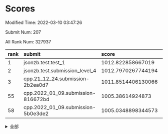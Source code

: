 # Scores

Modified Time: 2022-03-10 03:47:26

Submit Num: 207

All Rank Num: 327937

| rank |               submit               |       score        |       sigma        | pk_num |
| :--- | :--------------------------------- | :----------------- | :----------------- | :----- |
| 1    | jsonzb.test.test_1                 | 1012.822858667019  | 0.7976772735271677 | 6336   |
| 2    | jsonzb.test.submission_level_4     | 1012.7970267744194 | 0.8049361781664376 | 6336   |
| 3    | cpp.21_12_24.submission-2b2ea0d7   | 1011.8514406130066 | 0.7898885595786151 | 6338   |
| 55   | cpp.2022_01_09.submission-816672bd | 1005.38614924873   | 0.7028413247579581 | 6340   |
| 58   | cpp.2022_01_09.submission-5b0e3de2 | 1005.0348898344573 | 0.7174993316808371 | 6340   |


<details>
<summary>全部</summary>

| rank |                 submit                 |       score        |       sigma        | pk_num |
| :--- | :------------------------------------- | :----------------- | :----------------- | :----- |
| 1    | jsonzb.test.test_1                     | 1012.822858667019  | 0.7976772735271677 | 6336   |
| 2    | jsonzb.test.submission_level_4         | 1012.7970267744194 | 0.8049361781664376 | 6336   |
| 3    | cpp.21_12_24.submission-2b2ea0d7       | 1011.8514406130066 | 0.7898885595786151 | 6338   |
| 4    | gobigger.level_3.submission_level_3_0  | 1011.4289142593424 | 0.7497042158770596 | 6338   |
| 5    | gobigger.level_3.submission_level_3_5  | 1011.3375091753821 | 0.7639969493962913 | 6333   |
| 6    | gobigger.level_3.submission_level_3_25 | 1011.1688861265764 | 0.7667734948739382 | 6340   |
| 7    | gobigger.level_3.submission_level_3_24 | 1011.1646480971015 | 0.7644134807157015 | 6338   |
| 8    | gobigger.level_3.submission_level_3_17 | 1011.1328972937201 | 0.7592778834766913 | 6340   |
| 9    | gobigger.level_3.submission_level_3_1  | 1010.844266636585  | 0.7717063312745271 | 6336   |
| 10   | gobigger.level_3.submission_level_3_19 | 1010.7473026906302 | 0.7570914066143548 | 6338   |
| 11   | gobigger.level_3.submission_level_3_15 | 1010.7320775047554 | 0.7582992872279086 | 6339   |
| 12   | gobigger.level_3.submission_level_3_33 | 1010.6784682107782 | 0.7655869182308374 | 6338   |
| 13   | gobigger.level_3.submission_level_3_20 | 1010.565889796994  | 0.7804335315583422 | 6334   |
| 14   | gobigger.level_3.submission_level_3_49 | 1010.4859063035685 | 0.7495704972023872 | 6340   |
| 15   | gobigger.level_3.submission_level_3_9  | 1010.3071405837335 | 0.7555947457125382 | 6340   |
| 16   | gobigger.level_3.submission_level_3_46 | 1010.297632951433  | 0.7584202942494288 | 6336   |
| 17   | gobigger.level_3.submission_level_3_37 | 1010.2962779531791 | 0.7381458773469965 | 6337   |
| 18   | gobigger.level_3.submission_level_3_16 | 1010.2298644950636 | 0.7461617258196643 | 6346   |
| 19   | gobigger.level_3.submission_level_3_4  | 1010.2056278629515 | 0.7637638679839844 | 6339   |
| 20   | gobigger.level_3.submission_level_3_36 | 1010.1088749144875 | 0.756134531672472  | 6335   |
| 21   | gobigger.level_3.submission_level_3_41 | 1010.0459945076623 | 0.7586293790656502 | 6337   |
| 22   | gobigger.level_3.submission_level_3_44 | 1009.9950841163319 | 0.7488566009329246 | 6336   |
| 23   | gobigger.level_3.submission_level_3_6  | 1009.9813510869064 | 0.749104381448027  | 6343   |
| 24   | gobigger.level_3.submission_level_3_27 | 1009.8886736823598 | 0.7484544413981649 | 6342   |
| 25   | gobigger.level_3.submission_level_3_8  | 1009.8849326976293 | 0.7393950617455629 | 6340   |
| 26   | gobigger.level_3.submission_level_3_28 | 1009.8317931750042 | 0.7432349871834724 | 6334   |
| 27   | gobigger.level_3.submission_level_3_2  | 1009.7875057402531 | 0.7872932395320135 | 6337   |
| 28   | gobigger.level_3.submission_level_3_14 | 1009.7680193628529 | 0.7609378058936559 | 6338   |
| 29   | gobigger.level_3.submission_level_3_23 | 1009.7121408391763 | 0.7495267168542263 | 6339   |
| 30   | gobigger.level_3.submission_level_3_42 | 1009.6772191453923 | 0.7358732173863639 | 6334   |
| 31   | gobigger.level_3.submission_level_3_43 | 1009.6547918945497 | 0.7621381061652318 | 6335   |
| 32   | gobigger.level_3.submission_level_3_48 | 1009.6234762543968 | 0.7570655591363433 | 6337   |
| 33   | gobigger.level_3.submission_level_3_40 | 1009.5385828239787 | 0.7762148385334422 | 6342   |
| 34   | gobigger.level_3.submission_level_3_47 | 1009.4674201531838 | 0.7352125349179564 | 6340   |
| 35   | gobigger.level_3.submission_level_3_32 | 1009.451067180655  | 0.7686359608230666 | 6339   |
| 36   | gobigger.level_3.submission_level_3_26 | 1009.4315367252119 | 0.7342805834175663 | 6335   |
| 37   | gobigger.level_3.submission_level_3_13 | 1009.4199424042348 | 0.7645085723541163 | 6330   |
| 38   | gobigger.level_3.submission_level_3_38 | 1009.3737295835434 | 0.7618096041931035 | 6340   |
| 39   | gobigger.level_3.submission_level_3_45 | 1009.2694022433615 | 0.7594417728248177 | 6339   |
| 40   | gobigger.level_3.submission_level_3_29 | 1009.1402181500707 | 0.7609857150468617 | 6334   |
| 41   | gobigger.level_3.submission_level_3_34 | 1009.1228670827476 | 0.7373950979781029 | 6331   |
| 42   | gobigger.level_3.submission_level_3_12 | 1009.0897717514764 | 0.7624762727838069 | 6334   |
| 43   | gobigger.level_3.submission_level_3_7  | 1009.0836599850584 | 0.7441695881992221 | 6339   |
| 44   | gobigger.level_3.submission_level_3_31 | 1009.0613381111074 | 0.7608764487577055 | 6336   |
| 45   | gobigger.level_3.submission_level_3_10 | 1009.0543811364391 | 0.7514868468995679 | 6333   |
| 46   | gobigger.level_3.submission_level_3_39 | 1009.0120231588087 | 0.7428032937013984 | 6335   |
| 47   | gobigger.level_3.submission_level_3_30 | 1008.941830309426  | 0.7451977117973488 | 6341   |
| 48   | gobigger.level_3.submission_level_3_22 | 1008.9378176227598 | 0.7430316526920223 | 6337   |
| 49   | gobigger.level_3.submission_level_3_35 | 1008.8359258106887 | 0.7512985522440694 | 6336   |
| 50   | gobigger.level_3.submission_level_3_21 | 1008.7250387770467 | 0.7487943742294202 | 6339   |
| 51   | gobigger.level_3.submission_level_3_3  | 1008.5842484052569 | 0.735600299176667  | 6334   |
| 52   | gobigger.level_3.submission_level_3_18 | 1008.3546972005802 | 0.7501226839827001 | 6338   |
| 53   | gobigger.level_3.submission_level_3_11 | 1008.3354966738743 | 0.7501702614661391 | 6337   |
| 54   | gobigger.level_1.submission_level_1_39 | 1005.5969259788931 | 0.7245397859063994 | 6335   |
| 55   | cpp.2022_01_09.submission-816672bd     | 1005.38614924873   | 0.7028413247579581 | 6340   |
| 56   | gobigger.level_1.submission_level_1_6  | 1005.2496064207842 | 0.7177299409444705 | 6338   |
| 57   | gobigger.level_1.submission_level_1_46 | 1005.116410915201  | 0.7184498151957772 | 6334   |
| 58   | cpp.2022_01_09.submission-5b0e3de2     | 1005.0348898344573 | 0.7174993316808371 | 6340   |
| 59   | gobigger.level_1.submission_level_1_47 | 1004.6135219430777 | 0.7165494800597669 | 6338   |
| 60   | gobigger.level_1.submission_level_1_0  | 1004.5441595857183 | 0.7164592516791833 | 6339   |
| 61   | gobigger.level_1.submission_level_1_16 | 1004.4372336020484 | 0.7033640719366827 | 6340   |
| 62   | gobigger.level_1.submission_level_1_7  | 1004.40327512186   | 0.7229344134034531 | 6343   |
| 63   | gobigger.level_1.submission_level_1_19 | 1004.2890647054849 | 0.710877559715336  | 6338   |
| 64   | gobigger.level_1.submission_level_1_29 | 1004.2105405338517 | 0.7268980029387725 | 6338   |
| 65   | gobigger.level_1.submission_level_1_12 | 1004.155602435344  | 0.7148732183302097 | 6332   |
| 66   | gobigger.level_1.submission_level_1_27 | 1004.1505026874343 | 0.716873676677361  | 6335   |
| 67   | gobigger.level_1.submission_level_1_45 | 1004.1199138733375 | 0.7233723593895184 | 6337   |
| 68   | gobigger.level_1.submission_level_1_13 | 1004.0577905087293 | 0.7154675530756819 | 6343   |
| 69   | gobigger.level_1.submission_level_1_17 | 1003.972108567505  | 0.7088581155425174 | 6337   |
| 70   | gobigger.level_1.submission_level_1_4  | 1003.9059625684906 | 0.721901893881378  | 6339   |
| 71   | gobigger.level_1.submission_level_1_10 | 1003.8857393123162 | 0.7269421044981135 | 6334   |
| 72   | gobigger.level_1.submission_level_1_32 | 1003.8340501836147 | 0.7066424573771216 | 6335   |
| 73   | gobigger.level_1.submission_level_1_11 | 1003.8213078829543 | 0.7247003268060065 | 6341   |
| 74   | gobigger.level_1.submission_level_1_9  | 1003.8014579503645 | 0.7253128302048951 | 6337   |
| 75   | gobigger.level_1.submission_level_1_41 | 1003.7908707229045 | 0.7054962034118555 | 6335   |
| 76   | gobigger.level_1.submission_level_1_37 | 1003.6281734038281 | 0.7185995855035949 | 6335   |
| 77   | gobigger.level_1.submission_level_1_35 | 1003.6238429525964 | 0.7079789252540715 | 6330   |
| 78   | gobigger.level_1.submission_level_1_20 | 1003.598295424933  | 0.709957272842601  | 6335   |
| 79   | gobigger.level_1.submission_level_1_38 | 1003.5890802885705 | 0.7211784123882319 | 6338   |
| 80   | gobigger.level_1.submission_level_1_33 | 1003.5592897723714 | 0.7021684186585908 | 6339   |
| 81   | gobigger.level_1.submission_level_1_28 | 1003.52142067109   | 0.716001173967877  | 6337   |
| 82   | gobigger.level_1.submission_level_1_21 | 1003.3921478957083 | 0.7039725451399076 | 6336   |
| 83   | gobigger.level_1.submission_level_1_48 | 1003.3551532960777 | 0.7125113820199588 | 6338   |
| 84   | gobigger.level_1.submission_level_1_23 | 1003.2499245392821 | 0.7096034057099481 | 6335   |
| 85   | gobigger.level_1.submission_level_1_8  | 1003.2339004604682 | 0.7108727073553139 | 6340   |
| 86   | gobigger.level_1.submission_level_1_14 | 1003.21707826323   | 0.7185424608316625 | 6335   |
| 87   | gobigger.level_1.submission_level_1_1  | 1003.1624087902095 | 0.719604768423795  | 6335   |
| 88   | gobigger.level_1.submission_level_1_15 | 1003.1434456816028 | 0.7184308819783969 | 6335   |
| 89   | gobigger.level_1.submission_level_1_36 | 1002.9919127523298 | 0.7101748619021196 | 6333   |
| 90   | gobigger.level_1.submission_level_1_26 | 1002.9290919056579 | 0.7151343653664214 | 6329   |
| 91   | gobigger.level_1.submission_level_1_34 | 1002.918086514526  | 0.7176114328983072 | 6338   |
| 92   | gobigger.level_1.submission_level_1_30 | 1002.8794440761725 | 0.7022313025132322 | 6340   |
| 93   | gobigger.level_1.submission_level_1_43 | 1002.8365196869989 | 0.7108604839420394 | 6332   |
| 94   | gobigger.level_1.submission_level_1_2  | 1002.7859561289791 | 0.7182611387056079 | 6338   |
| 95   | gobigger.level_1.submission_level_1_42 | 1002.7501506176748 | 0.7177610097356826 | 6336   |
| 96   | gobigger.level_1.submission_level_1_49 | 1002.7237649966518 | 0.7212610887991131 | 6338   |
| 97   | gobigger.level_1.submission_level_1_18 | 1002.6275889563472 | 0.7064658554438695 | 6336   |
| 98   | gobigger.level_1.submission_level_1_31 | 1002.5451838542886 | 0.7179375464750734 | 6339   |
| 99   | gobigger.level_1.submission_level_1_24 | 1002.5204750876125 | 0.7170548738649363 | 6341   |
| 100  | gobigger.level_1.submission_level_1_25 | 1002.4371170921012 | 0.7095519624257708 | 6343   |
| 101  | gobigger.level_1.submission_level_1_22 | 1002.3940716869093 | 0.7102479723290496 | 6336   |
| 102  | gobigger.level_1.submission_level_1_40 | 1001.9569206628993 | 0.7168283377715889 | 6334   |
| 103  | gobigger.level_1.submission_level_1_5  | 1001.6510710099972 | 0.7158802288873836 | 6328   |
| 104  | gobigger.level_1.submission_level_1_44 | 1001.5656798698318 | 0.7096539000620209 | 6338   |
| 105  | gobigger.level_1.submission_level_1_3  | 1001.5129220202458 | 0.7170643363791193 | 6337   |
| 106  | gobigger.random.submission_random_19   | 997.8904254728253  | 0.7107671726068633 | 6336   |
| 107  | gobigger.random.submission_random_8    | 997.2130639486447  | 0.7015364058977211 | 6339   |
| 108  | gobigger.random.submission_random_13   | 997.2074182721371  | 0.703592735799025  | 6336   |
| 109  | gobigger.random.submission_random_46   | 997.0093399503573  | 0.7210003188507729 | 6335   |
| 110  | gobigger.random.submission_random_26   | 996.9643166437131  | 0.6952221971684622 | 6333   |
| 111  | gobigger.random.submission_random_48   | 996.7543858408147  | 0.7082743191973285 | 6336   |
| 112  | gobigger.random.submission_random_6    | 996.7139220660297  | 0.7134571397405477 | 6337   |
| 113  | gobigger.random.submission_random_23   | 996.6087333008454  | 0.6973824251376012 | 6342   |
| 114  | gobigger.random.submission_random_20   | 996.5282180640343  | 0.7348197006025055 | 6339   |
| 115  | gobigger.random.submission_random_44   | 996.5068935644207  | 0.7040906914030125 | 6335   |
| 116  | gobigger.random.submission_random_11   | 996.4966646318267  | 0.7211091706690564 | 6336   |
| 117  | gobigger.random.submission_random_17   | 996.4879056231407  | 0.6942439534292111 | 6339   |
| 118  | gobigger.random.submission_random_22   | 996.3366922172312  | 0.7238748533342649 | 6342   |
| 119  | gobigger.random.submission_random_33   | 996.3205954027366  | 0.7156939565465107 | 6338   |
| 120  | gobigger.random.submission_random_28   | 996.3093895036502  | 0.7103968185262867 | 6338   |
| 121  | gobigger.random.submission_random_42   | 996.3032320694992  | 0.7214969962796655 | 6336   |
| 122  | gobigger.random.submission_random_5    | 996.2754581766895  | 0.7181022906618804 | 6337   |
| 123  | gobigger.random.submission_random_40   | 996.2722690997425  | 0.7038580961362638 | 6340   |
| 124  | gobigger.random.submission_random_16   | 996.2500174268664  | 0.7046661132432847 | 6334   |
| 125  | gobigger.random.submission_random_32   | 996.1912313859785  | 0.7190596854835746 | 6340   |
| 126  | gobigger.random.submission_random_49   | 996.1747742395959  | 0.6991719899414305 | 6333   |
| 127  | gobigger.random.submission_random_39   | 996.1226610036417  | 0.7042363207148243 | 6341   |
| 128  | gobigger.random.submission_random_35   | 996.0891804813956  | 0.7050644019203647 | 6335   |
| 129  | gobigger.random.submission_random_7    | 996.0510550890389  | 0.7105646790604315 | 6334   |
| 130  | gobigger.random.submission_random_36   | 995.9983080029864  | 0.720348089311718  | 6339   |
| 131  | gobigger.random.submission_random_4    | 995.9933449429087  | 0.7203607726051998 | 6336   |
| 132  | gobigger.random.submission_random_31   | 995.9489300795074  | 0.7105385375637074 | 6333   |
| 133  | gobigger.random.submission_random_47   | 995.8942231496061  | 0.707779324643354  | 6336   |
| 134  | gobigger.random.submission_random_25   | 995.8711611993584  | 0.7062602952570605 | 6334   |
| 135  | gobigger.random.submission_random_12   | 995.8317401787212  | 0.7066516316506449 | 6334   |
| 136  | gobigger.random.submission_random_18   | 995.7829089327123  | 0.7135209062909624 | 6327   |
| 137  | gobigger.random.submission_random_14   | 995.7332039410164  | 0.7264965865777637 | 6342   |
| 138  | gobigger.random.submission_random_0    | 995.6465605795174  | 0.7076587809586286 | 6338   |
| 139  | gobigger.random.submission_random_37   | 995.6381917887942  | 0.7285529781969169 | 6339   |
| 140  | gobigger.random.submission_random_34   | 995.6340101396218  | 0.7108400144844541 | 6338   |
| 141  | gobigger.random.submission_random_45   | 995.6298496799941  | 0.7305808033026306 | 6334   |
| 142  | gobigger.random.submission_random_9    | 995.6137785976481  | 0.7069066502252489 | 6335   |
| 143  | gobigger.random.submission_random_24   | 995.5805393650561  | 0.7212024724976429 | 6344   |
| 144  | gobigger.random.submission_random_10   | 995.5469695536104  | 0.7051072107794971 | 6341   |
| 145  | gobigger.random.submission_random_27   | 995.52549293095    | 0.7038467086641468 | 6340   |
| 146  | gobigger.random.submission_random_38   | 995.5124729648674  | 0.7147087912742841 | 6333   |
| 147  | gobigger.random.submission_random_15   | 995.4584846092746  | 0.7247173884789914 | 6343   |
| 148  | gobigger.random.submission_random_1    | 995.4483268328402  | 0.7235188001946711 | 6336   |
| 149  | gobigger.random.submission_random_3    | 995.3640179762708  | 0.726814883622105  | 6334   |
| 150  | gobigger.random.submission_random_30   | 995.3034641217024  | 0.7145119861485856 | 6338   |
| 151  | gobigger.random.submission_random_43   | 995.2815121997269  | 0.7028014257042183 | 6340   |
| 152  | gobigger.random.submission_random_2    | 995.2720042433368  | 0.7102493547302507 | 6335   |
| 153  | gobigger.random.submission_random_21   | 995.1033449816756  | 0.7204102512983297 | 6334   |
| 154  | gobigger.random.submission_random_29   | 995.0428382393488  | 0.7160758847186155 | 6337   |
| 155  | gobigger.random.submission_random_41   | 994.5872930975917  | 0.7067302371357769 | 6339   |
| 156  | gobigger.level_2.submission_level_2_21 | 994.113758448229   | 0.7238787261397917 | 6341   |
| 157  | gobigger.level_2.submission_level_2_8  | 993.9693477472309  | 0.7326552925058577 | 6337   |
| 158  | gobigger.level_2.submission_level_2_33 | 993.819021194996   | 0.7443831964210291 | 6334   |
| 159  | gobigger.level_2.submission_level_2_32 | 993.7393912458061  | 0.7451339727546428 | 6340   |
| 160  | gobigger.level_2.submission_level_2_7  | 993.7304858155327  | 0.7164165326551329 | 6344   |
| 161  | gobigger.level_2.submission_level_2_49 | 993.4848511174424  | 0.728547381996251  | 6336   |
| 162  | gobigger.level_2.submission_level_2_12 | 993.3391158571859  | 0.7282636373877958 | 6336   |
| 163  | gobigger.level_2.submission_level_2_4  | 993.3385592636281  | 0.7388230974045249 | 6331   |
| 164  | gobigger.level_2.submission_level_2_36 | 993.2935364636916  | 0.735224662634739  | 6338   |
| 165  | gobigger.level_2.submission_level_2_10 | 993.2374221831146  | 0.747569663823139  | 6332   |
| 166  | gobigger.level_2.submission_level_2_41 | 993.0513815014119  | 0.7075895728113768 | 6334   |
| 167  | gobigger.level_2.submission_level_2_14 | 992.8744051521952  | 0.7402239527407775 | 6339   |
| 168  | gobigger.level_2.submission_level_2_9  | 992.8706253203284  | 0.7395732356608705 | 6336   |
| 169  | gobigger.level_2.submission_level_2_48 | 992.8623914747913  | 0.742481193263514  | 6331   |
| 170  | gobigger.level_2.submission_level_2_38 | 992.7527186987911  | 0.7517067898030036 | 6336   |
| 171  | gobigger.level_2.submission_level_2_34 | 992.6766699517892  | 0.7400025988144339 | 6334   |
| 172  | gobigger.level_2.submission_level_2_27 | 992.4586497314773  | 0.7501923197950562 | 6337   |
| 173  | gobigger.level_2.submission_level_2_39 | 992.3806583471788  | 0.7561649202687017 | 6336   |
| 174  | gobigger.level_2.submission_level_2_0  | 992.3312963333296  | 0.7455440406572302 | 6335   |
| 175  | gobigger.level_2.submission_level_2_18 | 992.252118687104   | 0.748794180478179  | 6338   |
| 176  | gobigger.level_2.submission_level_2_3  | 992.1984596252627  | 0.7462534880454473 | 6338   |
| 177  | gobigger.level_2.submission_level_2_44 | 992.1876013421545  | 0.7573105775377076 | 6338   |
| 178  | gobigger.level_2.submission_level_2_45 | 992.1199701567457  | 0.7406592455065705 | 6338   |
| 179  | gobigger.level_2.submission_level_2_20 | 992.094628658881   | 0.774505180492687  | 6335   |
| 180  | gobigger.level_2.submission_level_2_23 | 992.0873708810274  | 0.7420640536324846 | 6338   |
| 181  | gobigger.level_2.submission_level_2_24 | 991.9524833665299  | 0.7566589748350127 | 6335   |
| 182  | gobigger.level_2.submission_level_2_17 | 991.9347274803338  | 0.7460205123083858 | 6339   |
| 183  | gobigger.level_2.submission_level_2_22 | 991.9010902326689  | 0.7427775982898029 | 6338   |
| 184  | gobigger.level_2.submission_level_2_47 | 991.8815767610663  | 0.7539705673747072 | 6337   |
| 185  | gobigger.level_2.submission_level_2_2  | 991.8753482984746  | 0.7487204362972545 | 6338   |
| 186  | gobigger.level_2.submission_level_2_13 | 991.8572946166292  | 0.7483082980059769 | 6339   |
| 187  | gobigger.level_2.submission_level_2_26 | 991.760166039882   | 0.749760392864363  | 6338   |
| 188  | gobigger.level_2.submission_level_2_35 | 991.7343672896875  | 0.7542499354808422 | 6339   |
| 189  | gobigger.level_2.submission_level_2_43 | 991.6711137370626  | 0.7356568674773659 | 6335   |
| 190  | gobigger.level_2.submission_level_2_15 | 991.5273125207862  | 0.7526891013179112 | 6339   |
| 191  | gobigger.level_2.submission_level_2_30 | 991.3780318404256  | 0.7527746431135577 | 6340   |
| 192  | gobigger.level_2.submission_level_2_31 | 991.3656419311742  | 0.7541217401339365 | 6339   |
| 193  | gobigger.level_2.submission_level_2_19 | 991.3565231991124  | 0.7372090579156968 | 6330   |
| 194  | gobigger.level_2.submission_level_2_46 | 991.3292991586341  | 0.7567937493794177 | 6332   |
| 195  | gobigger.level_2.submission_level_2_16 | 991.2800775442212  | 0.7484584024524895 | 6338   |
| 196  | gobigger.level_2.submission_level_2_40 | 991.1417002329883  | 0.7437828533940651 | 6338   |
| 197  | gobigger.level_2.submission_level_2_37 | 991.0568382340062  | 0.7580150212920019 | 6337   |
| 198  | gobigger.level_2.submission_level_2_6  | 990.9744341096446  | 0.7696066496997036 | 6342   |
| 199  | gobigger.level_2.submission_level_2_29 | 990.931239266219   | 0.7468334191612048 | 6342   |
| 200  | gobigger.level_2.submission_level_2_1  | 990.8512762448727  | 0.7975328461080845 | 6332   |
| 201  | gobigger.level_2.submission_level_2_5  | 990.4359826690022  | 0.7703539934906077 | 6335   |
| 202  | gobigger.level_2.submission_level_2_28 | 990.3875654780151  | 0.7692077000473807 | 6337   |
| 203  | gobigger.level_2.submission_level_2_42 | 990.2966216816504  | 0.7753602276892831 | 6337   |
| 204  | gobigger.level_2.submission_level_2_11 | 989.6659937360547  | 0.7629261120074298 | 6342   |
| 205  | gobigger.level_2.submission_level_2_25 | 989.5126253043222  | 0.7790535752113729 | 6335   |
| 206  | gobigger.none.submission_none_0        | 977.957955108819   | 1.237075535500239  | 6334   |
| 207  | gobigger.none.submission_none_1        | 976.4782579350881  | 1.3852836371311323 | 6332   |

</details>
